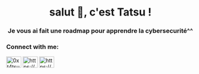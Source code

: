 <h1 align="center">salut 👋, c'est Tatsu !</h1>
<h3 align="center">Je vous ai fait une roadmap pour apprendre la cybersecurité^^</h3>

<h3 align="left">Connect with me:</h3>
<p align="left">
<a href="https://twitter.com/0xt4tsu" target="blank"><img align="center" src="https://raw.githubusercontent.com/rahuldkjain/github-profile-readme-generator/master/src/images/icons/Social/twitter.svg" alt="0xt4tsu" height="30" width="40" /></a>
<a href="https://instagram.com/https://www.instagram.com/tatsuhq/" target="blank"><img align="center" src="https://raw.githubusercontent.com/rahuldkjain/github-profile-readme-generator/master/src/images/icons/Social/instagram.svg" alt="https://www.instagram.com/tatsuhq/" height="30" width="40" /></a>
<a href="https://discord.gg/https://discord.gg/cicada" target="blank"><img align="center" src="https://raw.githubusercontent.com/rahuldkjain/github-profile-readme-generator/master/src/images/icons/Social/discord.svg" alt="https://discord.gg/cicada" height="30" width="40" /></a>
</p>

